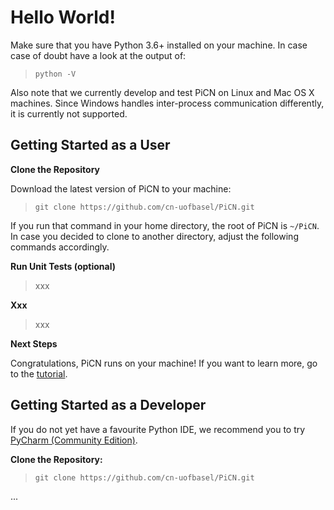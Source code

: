 # Hello World!

Make sure that you have Python 3.6+ installed on your machine. In case case of doubt have a look at the output of:

> `python -V`

Also note that we currently develop and test PiCN on Linux and Mac OS X machines. Since Windows handles inter-process communication differently, it is currently not supported.

## Getting Started as a User

**Clone the Repository**

Download the latest version of PiCN to your machine:

> `git clone https://github.com/cn-uofbasel/PiCN.git`

If you run that command in your home directory, the root of PiCN is `~/PiCN`. In case you decided to clone to another directory, adjust the following commands accordingly.

**Run Unit Tests (optional)**

> xxx

**Xxx**

> xxx

**Next Steps**

Congratulations, PiCN runs on your machine! If you want to learn more, go to the [tutorial](tutorial.md).  


## Getting Started as a Developer

If you do not yet have a favourite Python IDE, we recommend you to try [PyCharm (Community Edition)](https://www.jetbrains.com/pycharm/download).

**Clone the Repository:**

> `git clone https://github.com/cn-uofbasel/PiCN.git`

...
